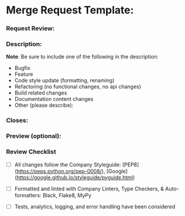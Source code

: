 # Merge Request Template:

### Request Review:

### Description:

**Note**: Be sure to include one of the following in the description:

- Bugfix
- Feature
- Code style update (formatting, renaming)
- Refactoring (no functional changes, no api changes)
- Build related changes
- Documentation content changes
- Other (please describe):

### Closes:

### Preview (optional):

### Review Checklist

- [ ] All changes follow the Company Styleguide: [PEP8] (https://peps.python.org/pep-0008/), [Google] (https://google.github.io/styleguide/pyguide.html)

- [ ] Formatted and linted with Company Linters, Type Checkers, & Auto-formatters: Black, Flake8, MyPy

- [ ] Tests, analytics, logging, and error handling have been considered
